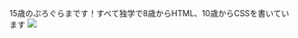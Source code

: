 15歳のぷろぐらまです！すべて独学で8歳からHTML、10歳からCSSを書いています
<img src="https://github-readme-stats.vercel.app/api/top-langs/?username=xqrcx">
